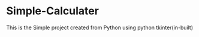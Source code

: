 # Simple-Calculater
 This is the Simple project created from Python using python tkinter(in-built)


